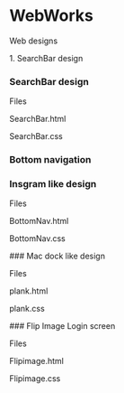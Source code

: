 # WebWorks
   <p>Web designs</p>
      <p>   1. SearchBar design</p>
         
         
### SearchBar design
   <p>Files</p>
      <p>SearchBar.html</p>
      <p>SearchBar.css</p>

### Bottom navigation
 ### Insgram like design
   <p>Files</p>
         <p>BottomNav.html</p>
         <p>BottomNav.css</p>
 ### Mac dock like design
   <p>Files</p>
         <p>plank.html</p>
         <p>plank.css</p>
### Flip Image Login screen
   <p>Files</p>
      <p>Flipimage.html</p>
      <p>Flipimage.css</p>
